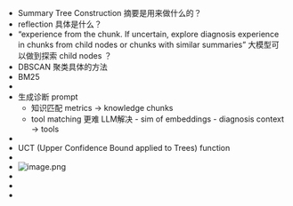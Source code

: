 - Summary Tree Construction 摘要是用来做什么的？
- reflection 具体是什么？
- “experience from the chunk. If uncertain, explore diagnosis experience in chunks from child nodes or chunks with similar summaries” 大模型可以做到探索 child nodes ？
- DBSCAN 聚类具体的方法
- BM25
-
- 生成诊断 prompt
	- 知识匹配 metrics -> knowledge chunks
	- tool matching 更难 LLM解决 - sim of embeddings - diagnosis context -> tools
-
- UCT (Upper Confidence Bound applied to Trees) function
-
- ![image.png](../assets/image_1709396392923_0.png)
-
-
-